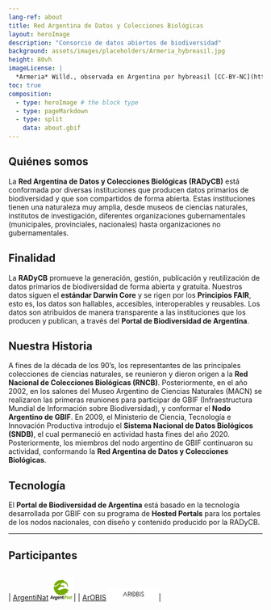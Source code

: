 ```yaml
---
lang-ref: about
title: Red Argentina de Datos y Colecciones Biológicas
layout: heroImage
description: "Consorcio de datos abiertos de biodiversidad"
background: assets/images/placeholders/Armeria_hybreasil.jpg
height: 80vh
imageLicense: |
  *Armeria* Willd., observada en Argentina por hybreasil [CC-BY-NC](http://creativecommons.org/licenses/by-nc/4.0/) via [ArgentiNat](https://www.argentinat.org/observations/192394172)
toc: true
composition:
  - type: heroImage # the block type
  - type: pageMarkdown
  - type: split
    data: about.gbif
---
```


## Quiénes somos
La **Red Argentina de Datos y Colecciones Biológicas (RADyCB)** está conformada por diversas instituciones que producen datos primarios de biodiversidad y que son compartidos de forma abierta. Estas instituciones tienen una naturaleza muy amplia, desde museos de ciencias naturales, institutos de investigación, diferentes organizaciones gubernamentales (municipales, provinciales, nacionales) hasta organizaciones no gubernamentales.

## Finalidad 
La **RADyCB** promueve la generación, gestión, publicación y reutilización de datos primarios de biodiversidad de forma abierta y gratuita. Nuestros datos siguen el **estándar Darwin Core** y se rigen por los **Principios FAIR**, esto es, los datos son hallables, accesibles, interoperables y reusables. Los datos son atribuidos de manera transparente a las instituciones que los producen y publican, a través del **Portal de Biodiversidad de Argentina**.


## Nuestra Historia
A fines de la década de los 90’s, los representantes de las principales colecciones de ciencias naturales, se reunieron y dieron origen a la **Red Nacional de Colecciones Biológicas (RNCB)**. Posteriormente, en el año 2002, en los salones del Museo Argentino de Ciencias Naturales (MACN) se realizaron las primeras reuniones para participar de GBIF (Infraestructura Mundial de Información sobre Biodiversidad), y conformar el **Nodo Argentino de GBIF**. En 2009, el Ministerio de Ciencia, Tecnología e Innovación Productiva introdujo el **Sistema Nacional de Datos Biológicos (SNDB)**, el cual permaneció en actividad hasta fines del año 2020. Posteriormente, los miembros del nodo argentino de GBIF continuaron su actividad, conformando la **Red Argentina de Datos y Colecciones Biológicas**.

## Tecnología
El **Portal de Biodiversidad de Argentina** está basado en la tecnología desarrollada por GBIF con su programa de **Hosted Portals** para los portales de los nodos nacionales, con diseño y contenido producido por la RADyCB.

---

## Participantes 

<div class="integrantes" style="white-space: nowrap;" markdown="block">

|     |      |
|-----|------|

| [ArgentiNat](https://www.argentinat.org)<img class="is-rounded" src="/assets/images/placeholders/ArgentiNat.png" width="50">|
| [ArOBIS](https://www.arobis.cenpat-conicet.gob.ar/) <img class="is-rounded" src="/assets/images/placeholders/ArOBIS.png" width="100">|


</div>



</div>
